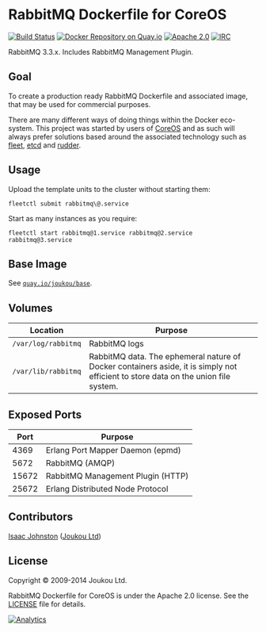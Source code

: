 RabbitMQ Dockerfile for CoreOS 
==============================
[![Build Status](https://circleci.com/gh/joukou/joukou-docker-rabbitmq/tree/develop.png?circle-token=43a9599ac7721345c0399b090046b2b995910960)](https://circleci.com/gh/joukou/joukou-docker-rabbitmq/tree/develop) [![Docker Repository on Quay.io](https://quay.io/repository/joukou/rabbitmq/status?token=f64c8e9b-3108-4ec6-8ca1-6faa4329f9ea "Docker Repository on Quay.io")](https://quay.io/repository/joukou/rabbitmq) [![Apache 2.0](http://img.shields.io/badge/License-apache%202.0-brightgreen.svg)](#license) [![IRC](http://img.shields.io/badge/IRC-%23joukou-blue.svg)](irc://irc.freenode.org:6667/#joukou)

RabbitMQ 3.3.x. Includes RabbitMQ Management Plugin.

## Goal

To create a production ready RabbitMQ Dockerfile and associated image, that may
be used for commercial purposes.

There are many different ways of doing things within the Docker eco-system. This
project was started by users of [CoreOS](https://coreos.com) and as such will
always prefer solutions based around the associated technology such as
[fleet](https://github.com/coreos/fleet), [etcd](https://github.com/coreos/etcd)
and [rudder](https://coreos.com/blog/introducing-rudder/).

## Usage

Upload the template units to the cluster without starting them:

`fleetctl submit rabbitmq\@.service`

Start as many instances as you require:

`fleetctl start rabbitmq@1.service rabbitmq@2.service rabbitmq@3.service`

## Base Image

See [`quay.io/joukou/base`](https://github.com/joukou/joukou-docker-base).

## Volumes

| Location | Purpose |
| -------- | ------- |
| `/var/log/rabbitmq` | RabbitMQ logs |
| `/var/lib/rabbitmq` | RabbitMQ data. The ephemeral nature of Docker containers aside, it is simply not efficient to store data on the union file system. |

## Exposed Ports

| Port      | Purpose                               |
| --------- | ------------------------------------- |
| 4369      | Erlang Port Mapper Daemon (epmd)      |
| 5672      | RabbitMQ (AMQP) |
| 15672     | RabbitMQ Management Plugin (HTTP) |
| 25672     | Erlang Distributed Node Protocol |

## Contributors

[Isaac Johnston](https://github.com/superstructor) ([Joukou Ltd](https://joukou.com))

## License

Copyright &copy; 2009-2014 Joukou Ltd.

RabbitMQ Dockerfile for CoreOS is under the Apache 2.0 license. See the
[LICENSE](LICENSE) file for details.

[![Analytics](https://ga-beacon.appspot.com/UA-41911221-2/joukou-docker-riak/readme)](https://github.com/igrigorik/ga-beacon)